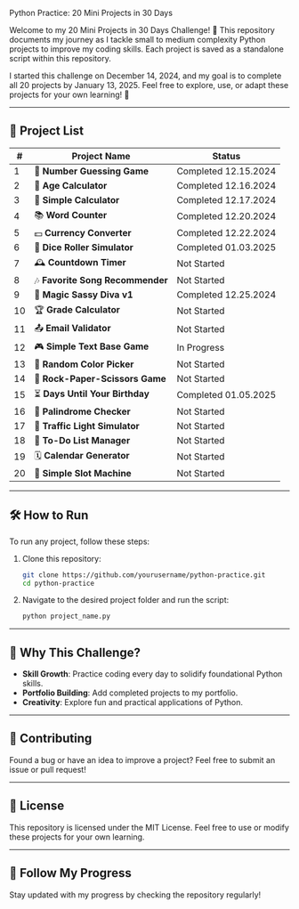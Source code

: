 Python Practice: 20 Mini Projects in 30 Days

Welcome to my 20 Mini Projects in 30 Days Challenge! 🎉 This repository documents my journey as I tackle small to medium complexity Python projects to improve my coding skills. Each project is saved as a standalone script within this repository. 

I started this challenge on December 14, 2024, and my goal is to complete all 20 projects by January 13, 2025. Feel free to explore, use, or adapt these projects for your own learning! 🚀

---

## 📂 Project List

| #  | Project Name                     | Status               |
|----|----------------------------------|----------------------|
| 1  | 🌟 **Number Guessing Game**      | Completed 12.15.2024 |
| 2  | 📅 **Age Calculator**            | Completed 12.16.2024 |
| 3  | 🧮 **Simple Calculator**         | Completed 12.17.2024 |
| 4  | 📚 **Word Counter**              | Completed 12.20.2024 |
| 5  | 💵 **Currency Converter**        | Completed 12.22.2024 |
| 6  | 🎲 **Dice Roller Simulator**     | Completed 01.03.2025 |
| 7  | 🕰️ **Countdown Timer**          | Not Started          |
| 8  | 🎶 **Favorite Song Recommender** | Not Started          |
| 9  | 🧙 **Magic Sassy Diva v1**       | Completed 12.25.2024 |
| 10 | 🏆 **Grade Calculator**          | Not Started          |
| 11 | 📤 **Email Validator**           | Not Started          |
| 12 | 🎮 **Simple Text Base Game**     | In Progress          |
| 13 | 🌈 **Random Color Picker**       | Not Started          |
| 14 | 🎴 **Rock-Paper-Scissors Game**  | Not Started          |
| 15 | ⏳ **Days Until Your Birthday**   | Completed 01.05.2025 |
| 16 | 🔄 **Palindrome Checker**        | Not Started          |
| 17 | 🚦 **Traffic Light Simulator**   | Not Started          |
| 18 | 📜 **To-Do List Manager**        | Not Started          |
| 19 | 🗓️ **Calendar Generator**       | Not Started          |
| 20 | 🎰 **Simple Slot Machine**       | Not Started          |

---

## 🛠️ How to Run
To run any project, follow these steps:
1. Clone this repository:
   ```bash
   git clone https://github.com/yourusername/python-practice.git
   cd python-practice
   ```
2. Navigate to the desired project folder and run the script:
   ```bash
   python project_name.py
   ```

---

## 🌟 Why This Challenge?
- **Skill Growth**: Practice coding every day to solidify foundational Python skills.
- **Portfolio Building**: Add completed projects to my portfolio.
- **Creativity**: Explore fun and practical applications of Python.

---

## 🤝 Contributing
Found a bug or have an idea to improve a project? Feel free to submit an issue or pull request!

---

## 📜 License
This repository is licensed under the MIT License. Feel free to use or modify these projects for your own learning.

---

## 🚀 Follow My Progress
Stay updated with my progress by checking the repository regularly!
